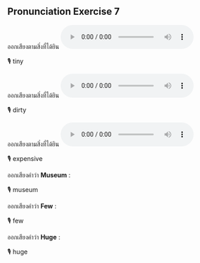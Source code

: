 ## Pronunciation Exercise 7
ออกเสียงตามสิ่งที่ได้ยิน **![](/media/audio/tiny.mp3)** 

🎙️ tiny

ออกเสียงตามสิ่งที่ได้ยิน **![](/media/audio/clean.mp3)** 

🎙️ dirty

ออกเสียงตามสิ่งที่ได้ยิน **![](/media/audio/cheap.mp3)** 

🎙️ expensive

ออกเสียงคำว่า **Museum** :

🎙️ museum

ออกเสียงคำว่า **Few** :

🎙️ few

ออกเสียงคำว่า **Huge** :

🎙️ huge


